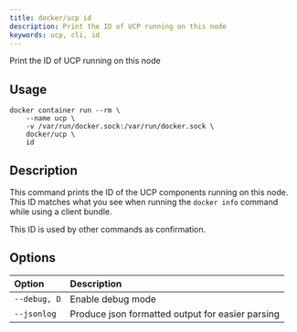 ```yaml
---
title: docker/ucp id
description: Print the ID of UCP running on this node
keywords: ucp, cli, id
---
```


Print the ID of UCP running on this node

## Usage
```
docker container run --rm \
    --name ucp \
    -v /var/run/docker.sock:/var/run/docker.sock \
    docker/ucp \
    id
```

## Description

This command prints the ID of the UCP components running on this node. This ID
matches what you see when running the `docker info` command while using
a client bundle.

This ID is used by other commands as confirmation.

## Options

| Option       | Description                                      |
|:-------------|:-------------------------------------------------|
| `--debug, D` | Enable debug mode                                |
| `--jsonlog`  | Produce json formatted output for easier parsing |
